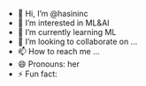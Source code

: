 - 👋 Hi, I’m @hasininc
- 👀 I’m interested in ML&AI
- 🌱 I’m currently learning ML
- 💞️ I’m looking to collaborate on ...
- 📫 How to reach me ...
- 😄 Pronouns: her
- ⚡ Fun fact: 

<!---
hasininc/hasininc is a ✨ special ✨ repository because its `README.md` (this file) appears on your GitHub profile.
You can click the Preview link to take a look at your changes.
--->
